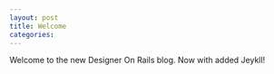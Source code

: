```yaml
---
layout: post
title: Welcome
categories:
---
```


Welcome to the new Designer On Rails blog. Now with added Jeykll!

